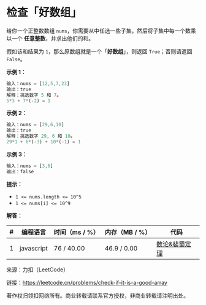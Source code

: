 # 检查「好数组」

给你一个正整数数组 `nums`，你需要从中任选一些子集，然后将子集中每一个数乘以一个 **任意整数**，并求出他们的和。

假如该和结果为 `1`，那么原数组就是一个「**好数组**」，则返回 `True`；否则请返回 `False`。

**示例 1：**

``` javascript
输入：nums = [12,5,7,23]
输出：true
解释：挑选数字 5 和 7。
5*3 + 7*(-2) = 1
```

**示例 2：**

``` javascript
输入：nums = [29,6,10]
输出：true
解释：挑选数字 29, 6 和 10。
29*1 + 6*(-3) + 10*(-1) = 1
```

**示例 3：**

``` javascript
输入：nums = [3,6]
输出：false
```

**提示：**

- `1 <= nums.length <= 10^5`
- `1 <= nums[i] <= 10^9`

**解答：**

**#**|**编程语言**|**时间（ms / %）**|**内存（MB / %）**|**代码**
--|--|--|--|--
1|javascript|76 / 40.00|46.9 / 0.00|[数论&裴蜀定理](./javascript/ac_v1.js)

来源：力扣（LeetCode）

链接：https://leetcode.cn/problems/check-if-it-is-a-good-array

著作权归领扣网络所有。商业转载请联系官方授权，非商业转载请注明出处。
